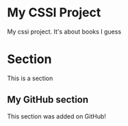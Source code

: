 # My CSSI Project

My cssi project. It's about books I guess

# Section

This is a section

## My GitHub section

This section was added on GitHub!
